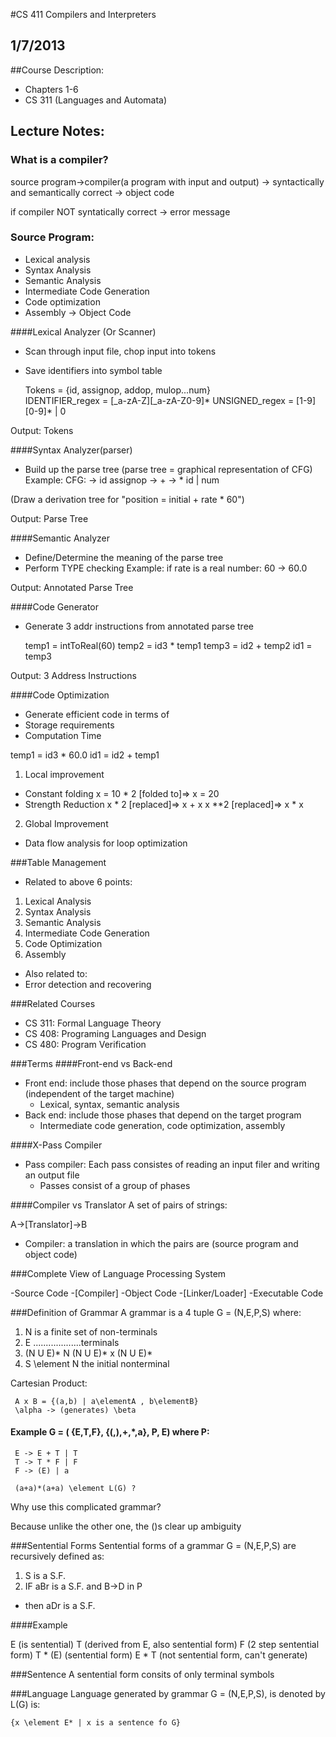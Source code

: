 #CS 411 Compilers and Interpreters
## 1/7/2013

##Course Description:
- Chapters 1-6
- CS 311 (Languages and Automata) 


## Lecture Notes:
### What is a compiler?

  source program->compiler(a program with input and output) -> syntactically
  and semantically correct -> object code

  if compiler NOT syntatically correct -> error message
  
### Source Program:
- Lexical analysis
- Syntax Analysis
- Semantic Analysis
- Intermediate Code Generation
- Code optimization
- Assembly -> Object Code

####Lexical Analyzer (Or Scanner)
- Scan through input file, chop input into tokens
- Save identifiers into symbol table

  Tokens = {id, assignop, addop, mulop...num}  
  IDENTIFIER_regex = [_a-zA-Z][_a-zA-Z0-9]*
  UNSIGNED_regex = [1-9][0-9]* | 0 

Output: Tokens

####Syntax Analyzer(parser)
- Build up the parse tree (parse tree = graphical representation of CFG)
Example:
  CFG:
  <AS>  -> id assignop <EXP>
  <EXP> -> <EXP> + <EXP>
        -> <EXP> * <EXP>
        id |
        num

(Draw a derivation tree for "position = initial + rate * 60")

Output: Parse Tree

####Semantic Analyzer
- Define/Determine the meaning of the parse tree
- Perform TYPE checking
Example: if rate is a real number:
  60 -> 60.0

Output: Annotated Parse Tree

####Code Generator
- Generate 3 addr instructions from annotated parse tree

  temp1 = intToReal(60)
  temp2 = id3 * temp1
  temp3 = id2 + temp2
  id1 = temp3

Output: 3 Address Instructions

####Code Optimization
- Generate efficient code in terms of 
 - Storage requirements
 - Computation Time

  temp1 = id3 * 60.0
  id1 = id2 + temp1

1. Local improvement
 - Constant folding
  x = 10 * 2 [folded to]=> x = 20
 - Strength Reduction
  x * 2 [replaced]=> x + x
  x **2 [replaced]=> x * x

2. Global Improvement 
- Data flow analysis for loop optimization

###Table Management
- Related to above 6 points:
 1. Lexical Analysis
 2. Syntax Analysis
 3. Semantic Analysis
 4. Intermediate Code Generation
 5. Code Optimization
 6. Assembly

- Also related to:
 - Error detection and recovering

###Related Courses
- CS 311: Formal Language Theory
- CS 408: Programing Languages and Design
- CS 480: Program Verification

###Terms
####Front-end vs Back-end
- Front end: include those phases that depend on the source program (independent of the target machine)
  - Lexical, syntax, semantic analysis
- Back end: include those phases that depend on the target program
  - Intermediate code generation, code optimization, assembly

####X-Pass Compiler 
- Pass compiler: Each pass consistes of reading an input filer and writing an output file 
  - Passes consist of a group of phases

####Compiler vs Translator
A set of pairs of strings:

  A->[Translator]->B

- Compiler: a translation in which the pairs are (source program and object code)

###Complete View of Language Processing System

-Source Code
  -[Compiler]
  -Object Code
  -[Linker/Loader]
  -Executable Code

###Definition of Grammar
A grammar is a 4 tuple G = (N,E,P,S) where:
  1. N is a finite set of non-terminals
  2. E ...................terminals
  3. (N U E)* N (N U E)* x (N U E)*
  4. S \element N the initial nonterminal

  Cartesian Product: 
   
     A x B = {(a,b) | a\elementA , b\elementB}
     \alpha -> (generates) \beta 

#### Example G = ( {E,T,F}, {(,),+,*,a}, P, E) where P:

     E -> E + T | T
     T -> T * F | F
     F -> (E) | a

     (a+a)*(a+a) \element L(G) ?

Why use this complicated grammar? 
  
  Because unlike the other one, the ()s clear up ambiguity

###Sentential Forms
Sentential forms of a grammar G = (N,E,P,S) are recursively defined as:
  1. S is a S.F.
  2. IF aBr is a S.F. and B->D in P
   - then aDr is a S.F.

####Example

   E (is sentential)
   T (derived from E, also sentential form)
   F (2 step sentential form)
   T * (E) (sentential form)
   E * T (not sentential form, can't generate)

###Sentence
A sentential form consits of only terminal symbols

###Language
Language generated by grammar G = (N,E,P,S), is denoted by L(G) is:
  
    {x \element E* | x is a sentence fo G}
